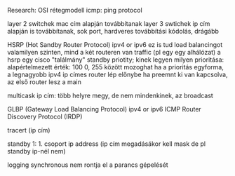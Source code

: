 Research: OSI rétegmodell
icmp: ping protocol

layer 2 switchek mac cím alapján továbbítanak
layer 3 swtichek ip cím alapján is továbbítanak, sok port, hardveres továbbítási kódolás, drágább


HSRP (Hot Sandby Router Protocol) ipv4 or ipv6 ez is tud load balancingot valamilyen szinten, mind a két 
routeren van traffic (pl egy egy alhálózat) a hsrp egy cisco "találmány"
standby priotity; kinek legyen milyen prioritása: alapértelmezett érték: 100 0, 255 között mozoghat
ha a prioritás egyforma, a legnagyobb ipv4 ip címes router lép előnybe
ha preemnt ki van kapcsolva, az első router lesz a main

multicask ip cím: több helyre megy, de nem mindenkinek, az broadcast



GLBP (Gateway Load Balancing Protocol) ipv4 or ipv6
ICMP Router Discovery Protocol (IRDP)

tracert (ip cím)

standby 1: 1. csoport
ip address (ip cím megadásákor kell mask de pl standby ip-nél nem)

logging synchronous nem rontja el a parancs gépelését